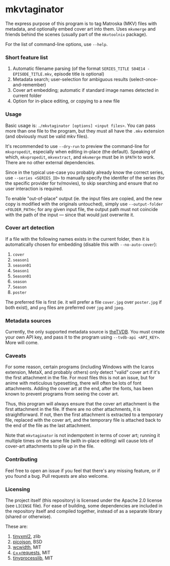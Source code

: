# mkvtaginator

The express purpose of this program is to tag Matroska (MKV) files with metadata, and optionally embed cover art into them. Uses `mkvmerge` and friends behind the scenes (usually part of the `mkvtoolnix` package).

For the list of command-line options, use `--help`.


### Short feature list

1. Automatic filename parsing (of the format `SERIES_TITLE S04E14 - EPISODE_TITLE.mkv`, episode title is optional)
2. Metadata search; user-selection for ambiguous results (select-once-and-remember)
3. Cover art embedding; automatic if standard image names detected in current folder
4. Option for in-place editing, or copying to a new file


### Usage

Basic usage is: `./mkvtaginator [options] <input files>`. You can pass more than one file to the program, but they must all have the `.mkv`
extension (and obviously must be valid mkv files).

It's recommended to use `--dry-run` to preview the command-line for `mkvpropedit`, especially when editing in-place (the default). Speaking
of which, `mkvpropedit`, `mkvextract`, and `mkvmerge` must be in `$PATH` to work. There are no other external dependencies.

Since in the typical use-case you probably already know the correct series, use `--series <SERIES_ID>` to manually specify the identifer
of the series (for the specific provider for tv/movies), to skip searching and ensure that no user interaction is required.

To enable "out-of-place" output (ie. the input files are copied, and the new copy is modified with the originals untouched), simply use
`--output-folder <FOLDER_PATH>`; for any given input file, the output path must not coincide with the path of the input &mdash; since that
would just overwrite it.


### Cover art detection

If a file with the following names exists in the current folder, then it is automatically chosen for embedding (disable this with `--no-auto-cover`):

1. `cover`
2. `season1`
3. `season01`
4. `Season1`
5. `Season01`
6. `season`
7. `Season`
8. `poster`

The preferred file is first (ie. it will prefer a file `cover.jpg` over `poster.jpg` if both exist), and `png` files are preferred over
`jpg` and `jpeg`.


### Metadata sources

Currently, the only supported metadata source is [theTVDB](https://thetvdb.com). You must create your own API key, and pass it to
the program using `--tvdb-api <API_KEY>`. More will come.


### Caveats

For some reason, certain programs (including Windows with the Icaros extension, MetaX, and probably others) only detect "valid" cover art
if it's the first attachment in the file. For most files this is not an issue, but for anime with meticulous typesetting, there will
often be lots of font attachments. Adding the cover art at the end, after the fonts, has been known to prevent programs from seeing the
cover art.

Thus, this program will always ensure that the cover art attachment is the first attachment in the file. If there are no other attachments,
it is straightforward. If not, then the first attachment is extracted to a temporary file, replaced with the cover art, and the temporary
file is attached back to the end of the file as the last attachment.

Note that `mkvtaginator` is not indempotent in terms of cover art; running it multiple times on the same file (with in-place editing) will
cause lots of cover-art attachments to pile up in the file.


### Contributing

Feel free to open an issue if you feel that there's any missing feature, or if you found a bug. Pull requests are also welcome.



### Licensing

The project itself (this repository) is licensed under the Apache 2.0 license (see `LICENSE` file). For ease of building, some dependencies
are included in the repository itself and compiled together, instead of as a separate library (shared or otherwise).

These are:

1. [tinyxml2](https://github.com/leethomason/tinyxml2), zlib
2. [picojson](https://github.com/kazuho/picojson), BSD
3. [wcwidth](https://github.com/termux/wcwidth), MIT
4. [c++requests](https://github.com/whoshuu/cpr), MIT
5. [tinyprocesslib](https://gitlab.com/eidheim/tiny-process-library), MIT












